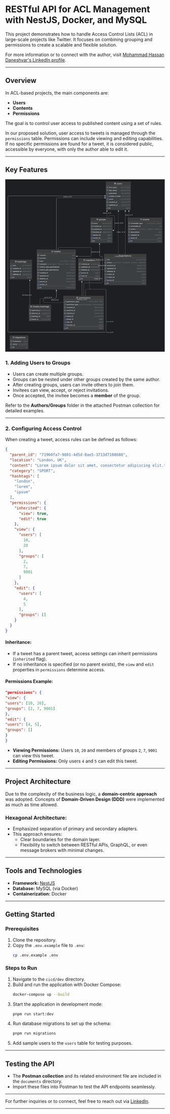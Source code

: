 # RESTful API for ACL Management with NestJS, Docker, and MySQL

This project demonstrates how to handle Access Control Lists (ACL) in large-scale projects like Twitter. It focuses on
combining grouping and permissions to create a scalable and flexible solution.

For more information or to connect with the author,
visit [Mohammad Hassan Daneshvar's LinkedIn profile](https://www.linkedin.com/in/mohammad-hassan-daneshvar/).

---

## Overview

In ACL-based projects, the main components are:

- **Users**
- **Contents**
- **Permissions**

The goal is to control user access to published content using a set of rules.

In our proposed solution, user access to tweets is managed through the `permissions` table. Permissions can include
viewing and editing capabilities. If no specific permissions are found for a tweet, it is considered public, accessible
by everyone, with only the author able to edit it.

---

## Key Features

![ERD](documents/erd.png)

### 1. Adding Users to Groups

- Users can create multiple groups.
- Groups can be nested under other groups created by the same author.
- After creating groups, users can invite others to join them.
- Invitees can view, accept, or reject invitations.
- Once accepted, the invitee becomes a **member** of the group.

Refer to the **Authors/Groups** folder in the attached Postman collection for detailed examples.

---

### 2. Configuring Access Control

When creating a tweet, access rules can be defined as follows:

```json
{
  "parent_id": "71960fa7-9801-4d5d-8ae5-3713d7108688",
  "location": "London, UK",
  "content": "Lorem ipsum dolor sit amet, consectetur adipiscing elit.",
  "category": "SPORT",
  "hashtags": [
    "london",
    "lorem",
    "ipsum"
  ],
  "permissions": {
    "inherited": {
      "view": true,
      "edit": true
    },
    "view": {
      "users": [
        10,
        20
      ],
      "groups": [
        2,
        7,
        9001
      ]
    },
    "edit": {
      "users": [
        4,
        5
      ],
      "groups": []
    }
  }
}
```

#### Inheritance:

- If a tweet has a parent tweet, access settings can inherit permissions (`inherited` flag).
- If no inheritance is specified (or no parent exists), the `view` and `edit` properties in `permissions` determine
  access.

#### Permissions Example:

```json
"permissions": {
"view": {
"users": [10, 20],
"groups": [2, 7, 9001]
},
"edit": {
"users": [4, 5],
"groups": []
}
}
```

- **Viewing Permissions:** Users `10`, `20` and members of groups `2`, `7`, `9001` can view this tweet.
- **Editing Permissions:** Only users `4` and `5` can edit this tweet.

---

## Project Architecture

Due to the complexity of the business logic, a **domain-centric approach** was adopted. Concepts of **Domain-Driven
Design (DDD)** were implemented as much as time allowed.

### Hexagonal Architecture:

- Emphasized separation of primary and secondary adapters.
- This approach ensures:
    - Clear boundaries for the domain layer.
    - Flexibility to switch between RESTful APIs, GraphQL, or even message brokers with minimal changes.

---

## Tools and Technologies

- **Framework:** [NestJS](https://nestjs.com/)
- **Database:** MySQL (via Docker)
- **Containerization:** Docker

---

## Getting Started

### Prerequisites

1. Clone the repository.
2. Copy the `.env.example` file to `.env`:
   ```bash
   cp .env.example .env
   ```

### Steps to Run

1. Navigate to the `cicd/dev` directory.
2. Build and run the application with Docker Compose:
   ```bash
   docker-compose up --build
   ```
3. Start the application in development mode:
   ```bash
   pnpm run start:dev
   ```
4. Run database migrations to set up the schema:
   ```bash
   pnpm run migrations
   ```
5. Add sample users to the `users` table for testing purposes.

---

## Testing the API

- The **Postman collection** and its related environment file are included in the `documents` directory.
- Import these files into Postman to test the API endpoints seamlessly.

---

For further inquiries or to connect, feel free to reach out
via [LinkedIn](https://www.linkedin.com/in/mohammad-hassan-daneshvar/).

---